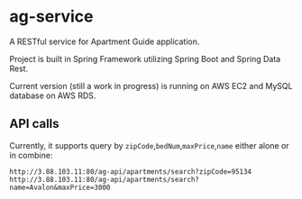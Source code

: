# ag-service
A RESTful service for Apartment Guide application.  

Project is built in Spring Framework utilizing Spring Boot and Spring Data Rest.  

Current version (still a work in progress) is running on AWS EC2 and MySQL database on AWS RDS.

## API calls
Currently, it supports query by `zipCode`,`bedNum`,`maxPrice`,`name` either alone or in combine:  

`http://3.88.103.11:80/ag-api/apartments/search?zipCode=95134`  
`http://3.88.103.11:80/ag-api/apartments/search?name=Avalon&maxPrice=3000`

